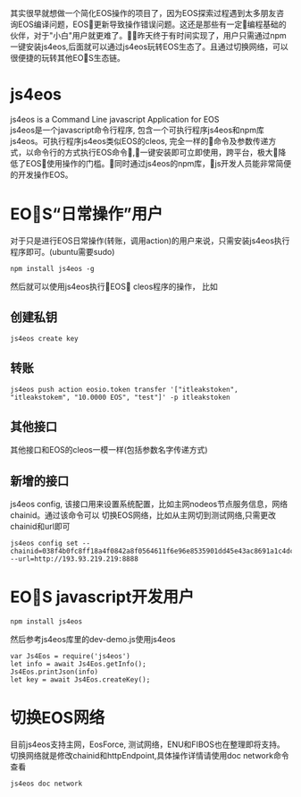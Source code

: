 其实很早就想做一个简化EOS操作的项目了，因为EOS探索过程遇到太多朋友咨询EOS编译问题，EOS更新导致操作错误问题。这还是那些有一定编程基础的伙伴，对于"小白"用户就更难了。昨天终于有时间实现了，用户只需通过npm一键安装js4eos,后面就可以通过js4eos玩转EOS生态了。且通过切换网络，可以很便捷的玩转其他EOS生态链。

# js4eos

js4eos is a Command Line javascript Application for EOS<br>
js4eos是一个javascript命令行程序, 包含一个可执行程序js4eos和npm库js4eos。可执行程序js4eos类似EOS的cleos, 完全一样的命令及参数传递方式，以命令行的方式执行EOS命令,一键安装即可立即使用，跨平台，极大降低了EOS使用操作的门槛。同时通过js4eos的npm库，js开发人员能非常简便的开发操作EOS。

# EOS“日常操作”用户

对于只是进行EOS日常操作(转账，调用action)的用户来说，只需安装js4eos执行程序即可。(ubuntu需要sudo)

```
npm install js4eos -g
```
然后就可以使用js4eos执行EOS cleos程序的操作，
比如
## 创建私钥
```
js4eos create key
```
## 转账

```
js4eos push action eosio.token transfer '["itleakstoken", "itleakstokem", "10.0000 EOS", "test"]' -p itleakstoken
```
## 其他接口
其他接口和EOS的cleos一模一样(包括参数名字传递方式)

## 新增的接口
js4eos config, 该接口用来设置系统配置，比如主网nodeos节点服务信息，网络chainid。通过该命令可以
切换EOS网络，比如从主网切到测试网络,只需更改chainid和url即可

```
js4eos config set --chainid=038f4b0fc8ff18a4f0842a8f0564611f6e96e8535901dd45e43ac8691a1c4dca --url=http://193.93.219.219:8888
```


# EOS javascript开发用户

```
npm install js4eos
```
然后参考js4eos库里的dev-demo.js使用js4eos

```
var Js4Eos = require('js4eos')
let info = await Js4Eos.getInfo();
Js4Eos.printJson(info)
let key = await Js4Eos.createKey();
```

# 切换EOS网络
目前js4eos支持主网，EosForce, 测试网络，ENU和FIBOS也在整理即将支持。切换网络就是修改chainid和httpEndpoint,具体操作详情请使用doc network命令查看

```
js4eos doc network
```
